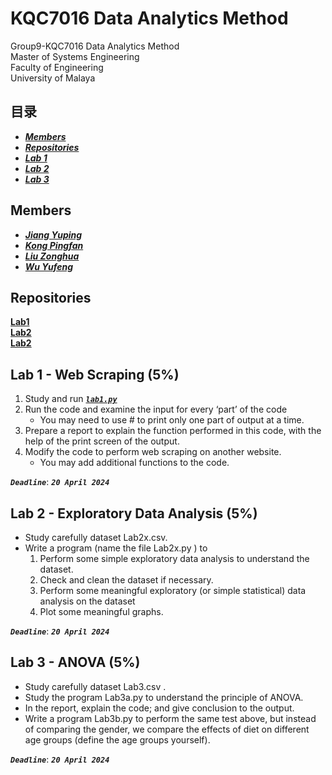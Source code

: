 # KQC7016 Data Analytics Method
  
Group9-KQC7016 Data Analytics Method  
Master of Systems Engineering  
Faculty of Engineering  
University of Malaya  
  
## 目录
 * [***Members***](#Lab1-WebScraping(5%))
 * [***Repositories***](#Repositories)
 * [***Lab 1***](#Lab1-WebScraping)
 * [***Lab 2***](#Lab2-ExploratoryDataAnalysis(5%))
 * [***Lab 3***](#Lab3-ANOVA(5%))

## Members
 * [***Jiang Yuping***]()
 * [***Kong Pingfan***](https://github.com/KongPingfanCHN)
 * [***Liu Zonghua***]()
 * [***Wu Yufeng***]()

## Repositories
[**Lab1**](https://github.com/KQC7016/Lab1)  
[**Lab2**](https://github.com/KQC7016/Lab2)  
[**Lab2**](https://github.com/KQC7016/Lab3)  
  
## Lab 1 - Web Scraping (5%)
  
1. Study and run [***`lab1.py`***](/lab1.py)
2. Run the code and examine the input for every ‘part’ of the code
   * You may need to use # to print only one part of output at a time.
3. Prepare a report to explain the function performed in this code, with the help of the print screen of the output.
4. Modify the code to perform web scraping on another website.
   * You may add additional functions to the code.
  
***`Deadline`***: ***`20 April 2024`***
  
  
## Lab 2 - Exploratory Data Analysis (5%)
* Study carefully dataset Lab2x.csv.
* Write a program (name the file Lab2x.py ) to
   1. Perform some simple exploratory data analysis to understand the dataset.
   2. Check and clean the dataset if necessary.
   3. Perform some meaningful exploratory (or simple statistical) data analysis on the dataset
   4. Plot some meaningful graphs.
  
***`Deadline`***: ***`20 April 2024`***
  
  
## Lab 3 - ANOVA (5%)

* Study carefully dataset Lab3.csv .
* Study the program Lab3a.py to understand the principle of ANOVA.
* In the report, explain the code; and give conclusion to the output.
* Write a program Lab3b.py to perform the same test above, but instead of comparing the gender, we compare the effects of diet on different age groups (define the age groups yourself).
  
***`Deadline`***: ***`20 April 2024`***
